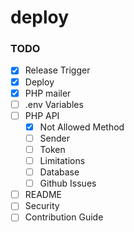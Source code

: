 # deploy

### TODO

- [x] Release Trigger
- [x] Deploy
- [x] PHP mailer
- [ ] .env Variables
- [ ] PHP API
   - [x] Not Allowed Method
   - [ ] Sender
   - [ ] Token
   - [ ] Limitations
   - [ ] Database
   - [ ] Github Issues
- [ ] README
- [ ] Security
- [ ] Contribution Guide
